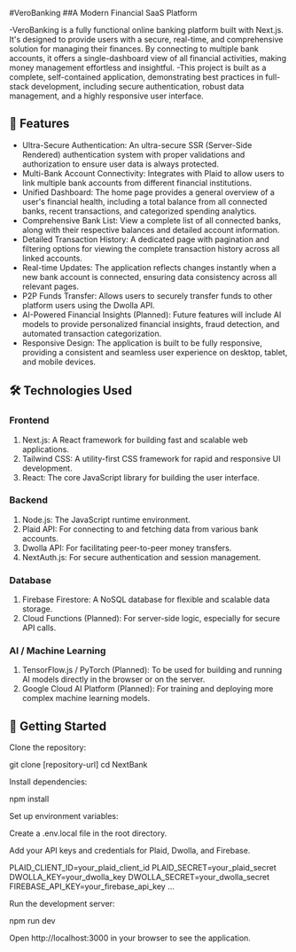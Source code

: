 #VeroBanking
##A Modern Financial SaaS Platform

-VeroBanking is a fully functional online banking platform built with Next.js. It's designed to provide users with a secure, real-time, and comprehensive solution for managing their finances. By connecting to multiple bank accounts, it offers a single-dashboard view of all financial activities, making money management effortless and insightful.
-This project is built as a complete, self-contained application, demonstrating best practices in full-stack development, including secure authentication, robust data management, and a highly responsive user interface.

## 🚀 Features
- Ultra-Secure Authentication: An ultra-secure SSR (Server-Side Rendered) authentication system with proper validations and authorization to ensure user data is always protected.
- Multi-Bank Account Connectivity: Integrates with Plaid to allow users to link multiple bank accounts from different financial institutions.
- Unified Dashboard: The home page provides a general overview of a user's financial health, including a total balance from all connected banks, recent transactions, and categorized spending analytics.
- Comprehensive Bank List: View a complete list of all connected banks, along with their respective balances and detailed account information.
- Detailed Transaction History: A dedicated page with pagination and filtering options for viewing the complete transaction history across all linked accounts.
- Real-time Updates: The application reflects changes instantly when a new bank account is connected, ensuring data consistency across all relevant pages.
- P2P Funds Transfer: Allows users to securely transfer funds to other platform users using the Dwolla API.
- AI-Powered Financial Insights (Planned): Future features will include AI models to provide personalized financial insights, fraud detection, and automated transaction categorization.
- Responsive Design: The application is built to be fully responsive, providing a consistent and seamless user experience on desktop, tablet, and mobile devices.

## 🛠️ Technologies Used
### Frontend
1. Next.js: A React framework for building fast and scalable web applications.
2. Tailwind CSS: A utility-first CSS framework for rapid and responsive UI development.
3. React: The core JavaScript library for building the user interface.
### Backend
1. Node.js: The JavaScript runtime environment.
2. Plaid API: For connecting to and fetching data from various bank accounts.
3. Dwolla API: For facilitating peer-to-peer money transfers.
4. NextAuth.js: For secure authentication and session management.
### Database
1. Firebase Firestore: A NoSQL database for flexible and scalable data storage.
2. Cloud Functions (Planned): For server-side logic, especially for secure API calls.

### AI / Machine Learning
1. TensorFlow.js / PyTorch (Planned): To be used for building and running AI models directly in the browser or on the server.
2. Google Cloud AI Platform (Planned): For training and deploying more complex machine learning models.

## 🚀 Getting Started
Clone the repository:

git clone [repository-url]
cd NextBank

Install dependencies:

npm install

Set up environment variables:

Create a .env.local file in the root directory.

Add your API keys and credentials for Plaid, Dwolla, and Firebase.

PLAID_CLIENT_ID=your_plaid_client_id
PLAID_SECRET=your_plaid_secret
DWOLLA_KEY=your_dwolla_key
DWOLLA_SECRET=your_dwolla_secret
FIREBASE_API_KEY=your_firebase_api_key
...

Run the development server:

npm run dev

Open http://localhost:3000 in your browser to see the application.

